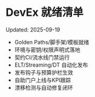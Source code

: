 # DevEx 就绪清单

Updated: 2025-09-19

- Golden Paths/脚手架/模板就绪
- 环境与密钥/权限声明式落地
- 契约CI/流水线门禁运行
- ELT/Streaming/DT 自动化发布
- 发布钩子与预算护栏生效
- 自助门户上线与KPI跟踪
- 漂移检测与自动修复闭环
